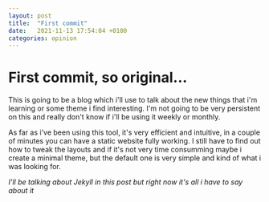 ```yaml
---
layout: post
title:  "First commit"
date:   2021-11-13 17:54:04 +0100
categories: opinion 
---
```


<h1>First commit, so original...</h1>

This is going to be a blog which i'll use to talk about the new things that i'm learning or some theme i find interesting. I'm not going to be very persistent on this and really don't know if i'll be using it weekly or monthly.

As far as i've been using this tool, it's very efficient and intuitive, in a couple of minutes you can have a static website fully working. I still have to find out how to tweak the layouts and if it's not very time consumming maybe i create a minimal theme, but the default one is very simple and kind of what i was looking for.

*I'll be talking about Jekyll in this post but right now it's all i have to say about it*

